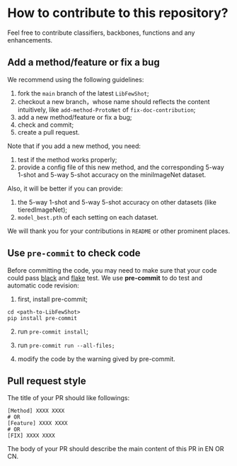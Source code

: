 # How to contribute to this repository?

Feel free to contribute classifiers, backbones, functions and any enhancements.

## Add a method/feature or fix a bug

We recommend using the following guidelines:

1. fork the `main` branch of the latest `LibFewShot`;
2. checkout a new branch，whose name should reflects the content intuitively, like `add-method-ProtoNet` of `fix-doc-contribution`;
3. add a new method/feature or fix a bug;
4. check and commit;
5. create a pull request.

Note that if you add a new method, you need:

1. test if the method works properly;
2. provide a config file of this new method, and the corresponding 5-way 1-shot and 5-way 5-shot accuracy on the miniImageNet dataset.

Also, it will be better if you can provide:

1. the 5-way 1-shot and 5-way 5-shot accuracy on other datasets (like tieredImageNet);
2. `model_best.pth` of each setting on each dataset.

We will thank you for your contributions in `README` or other prominent places.

## Use `pre-commit` to check code

Before committing the code, you may need to make sure that your code could pass [black](https://github.com/psf/black) and [flake](https://github.com/PyCQA/flake8) test. We use **pre-commit** to do test and automatic code revision:

1. first, install pre-commit;
```shell
cd <path-to-LibFewShot>
pip install pre-commit
```

2. run `pre-commit install`;
3. run `pre-commit run --all-files;`

4. modify the code by the warning gived by pre-commit.

## Pull request style

The title of your PR should like followings:

```text
[Method] XXXX XXXX
# OR
[Feature] XXXX XXXX
# OR
[FIX] XXXX XXXX
```
The body of your PR should describe the main content of this PR in EN OR CN.
